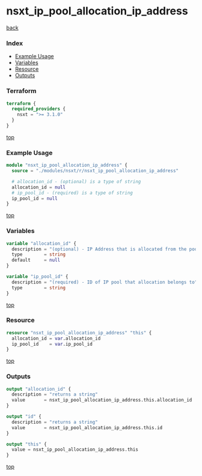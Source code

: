 # nsxt_ip_pool_allocation_ip_address

[back](../nsxt.md)

### Index

- [Example Usage](#example-usage)
- [Variables](#variables)
- [Resource](#resource)
- [Outputs](#outputs)

### Terraform

```terraform
terraform {
  required_providers {
    nsxt = ">= 3.1.0"
  }
}
```

[top](#index)

### Example Usage

```terraform
module "nsxt_ip_pool_allocation_ip_address" {
  source = "./modules/nsxt/r/nsxt_ip_pool_allocation_ip_address"

  # allocation_id - (optional) is a type of string
  allocation_id = null
  # ip_pool_id - (required) is a type of string
  ip_pool_id = null
}
```

[top](#index)

### Variables

```terraform
variable "allocation_id" {
  description = "(optional) - IP Address that is allocated from the pool"
  type        = string
  default     = null
}

variable "ip_pool_id" {
  description = "(required) - ID of IP pool that allocation belongs to"
  type        = string
}
```

[top](#index)

### Resource

```terraform
resource "nsxt_ip_pool_allocation_ip_address" "this" {
  allocation_id = var.allocation_id
  ip_pool_id    = var.ip_pool_id
}
```

[top](#index)

### Outputs

```terraform
output "allocation_id" {
  description = "returns a string"
  value       = nsxt_ip_pool_allocation_ip_address.this.allocation_id
}

output "id" {
  description = "returns a string"
  value       = nsxt_ip_pool_allocation_ip_address.this.id
}

output "this" {
  value = nsxt_ip_pool_allocation_ip_address.this
}
```

[top](#index)